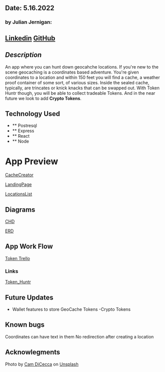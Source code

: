 ## Date: 5.16.2022

### by Julian Jernigan:

[Linkedin](https://www.linkedin.com/in/julian-jernigan813/)
[GitHub](https://github.com/Job85)
---
## *Description*
An app where you can hunt down geocahche locations. If you're new to the scene geocaching is a coordinates based adventure. You're given coordinates to a location and within 150 feet you will find a cache, a weather proof container of some sort, of various sizes. Inside the sealed cache, typically, are trincates or knick knacks that can be swapped out. With Token Huntr though, you will be able to collect tradeable Tokens. And in the near future we look to add **Crypto Tokens**.

## Technology Used
- ** Postresql
- ** Express
- ** React
- ** Node

# App Preview
[CacheCreator](./assets/CacheCreator.png)

[LandingPage](./assets/LandingPage.jpeg)

[LocationsList](./assets/LocationsList.png)

## Diagrams
[CHD](/assets/CHD.jpeg)

[ERD](/assets/ERD.jpeg)

## App Work Flow
[Token Trello](https://trello.com/b/uCrbG9pF/token-huntr-app)

### Links
[Token_Huntr]( https://token-huntr.herokuapp.com)


## Future Updates
- Wallet features to store GeoCache Tokens
-Crypto Tokens


## Known bugs
Coordinates can have text in them
No redirection after creating a location

## Acknowlegments
Photo by <a href="https://unsplash.com/@camdicecca?utm_source=unsplash&utm_medium=referral&utm_content=creditCopyText">Cam DiCecca</a> on <a href="https://unsplash.com/s/photos/explore?utm_source=unsplash&utm_medium=referral&utm_content=creditCopyText">Unsplash</a>
  